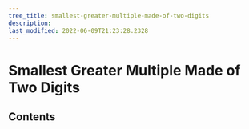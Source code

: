 ```yaml
---
tree_title: smallest-greater-multiple-made-of-two-digits
description: 
last_modified: 2022-06-09T21:23:28.2328
---
```


# Smallest Greater Multiple Made of Two Digits

## Contents
